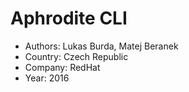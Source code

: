 # Aphrodite CLI
- Authors: Lukas Burda, Matej Beranek
- Country: Czech Republic
- Company: RedHat
- Year: 2016

